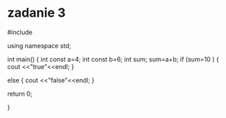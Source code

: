 # zadanie 3

#include <iostream>

using namespace std;

int main()
{
  int const a=4;
  int const b=6;
  int sum;
  sum=a+b;
  if (sum=10 )
  {
      cout <<"true"<<endl;
  }
  
  else
  {
    cout <<"false"<<endl;
  }
  
   return 0;
  
}
